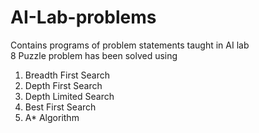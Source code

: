 # AI-Lab-problems
Contains programs of problem statements taught in AI lab
<br>
8 Puzzle problem has been solved using <br>
1. Breadth First Search <br>
2. Depth First Search <br>
3. Depth Limited Search <br>
4. Best First Search <br>
5. A* Algorithm
